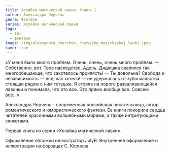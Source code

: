 ```yaml
---
title: Хозяйка магической лавки. Книга 1
author: Александра Черчень
genre: Фэнтези
series: Хозяйка магической лавки
tags:
  - 16+
  - фэнтези
image: /img/aleksandra_cherchen__hozyajka_magicheskoj_lavki.jpeg
have: true
---
```

«У меня было много проблем. Очень, очень, очень много проблем. — Собственно, вот. Твое наследство, Адель. Дядюшка скалился так многообещающе, что захотелось проклясть! — Ты довольна? Свобода и независимость — все, как хотела! — не удержалась от зубоскальства стоящая рядом с ним тетушка. Я стояла на пороге разваливающейся лавочки и понимала, что это все. Это прямо вообще все. Совсем все…».

Александра Черчень – современная российская писательница, автор романтического и юмористического фэнтези. Ее книги покорили сердца читателей красочными волшебными мирами, а также интригующими сюжетами.

Первая книга из серии «Хозяйка магической лавки».

Оформление обложки иллюстратор JulyB. Внутреннее оформление и иллюстрации на форзацах С. Корнева.